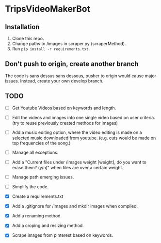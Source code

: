 # TripsVideoMakerBot

## Installation

1. Clone this repo.
2. Change paths to /images in scraper.py (scraperMethod).
3. Run ``pip install -r requirements.txt``.

## Don't push to origin, create another branch

The code is sans dessus sans dessous, pusher to origin would cause major
issues. Instead, create your own develop branch.

## TODO

- [ ] Get Youtube Videos based on keywords and length.
- [ ] Edit the videos and images into one single video based on user criteria.
  (try to reuse previously created methods for images)
- [ ] Add a music editing option, where the video editing is made on a selected
  music downloaded from youtube. (e.g. cuts would be made on top frequencies of
the song.)
- [ ] Manage all exceptions.
- [ ] Add a "Current files under /images weight [weight], do you want to erase
  them? (y/n)" when files are over a certain weight.
- [ ] Manage path emerging issues.
- [ ] Simplify the code.
- [x] Create a requirements.txt
- [x] Add a .gitignore for /images and mkdir images when compiled.
- [x] Add a renaming method.
- [x] Add a croping and resizing method.
- [x] Scrape images from pinterest based on keywords.
  
 
